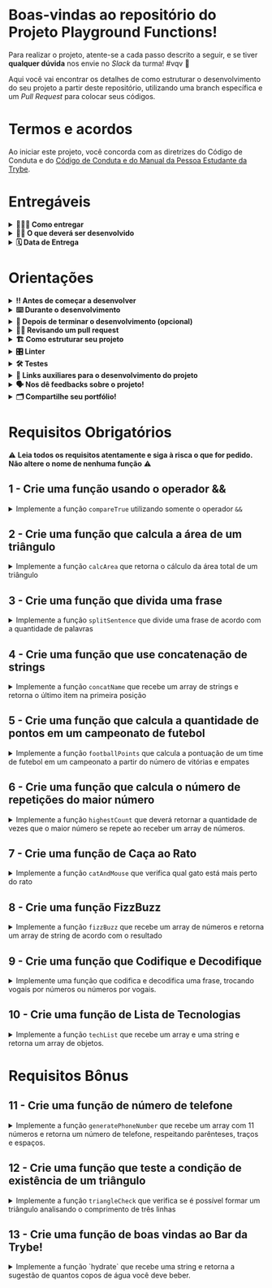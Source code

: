 # Boas-vindas ao repositório do Projeto Playground Functions!

Para realizar o projeto, atente-se a cada passo descrito a seguir, e se tiver **qualquer dúvida** nos envie no _Slack_ da turma! #vqv 🚀

Aqui você vai encontrar os detalhes de como estruturar o desenvolvimento do seu projeto a partir deste repositório, utilizando uma branch específica e um _Pull Request_ para colocar seus códigos.

# Termos e acordos

Ao iniciar este projeto, você concorda com as diretrizes do Código de Conduta e do [Código de Conduta e do Manual da Pessoa Estudante da Trybe](https://app.betrybe.com/manual-estudante/codigo-de-etica-e-conduta).

# Entregáveis

<details>
  <summary><strong>🤷🏽‍♀️ Como entregar</strong></summary><br />

  Para entregar o seu projeto você deverá criar um *Pull Request* neste repositório.

  :warning: **É importante que os arquivos não tenham o nome alterado!** :warning:

  Lembre-se que você pode consultar nosso conteúdo sobre [Git & GitHub](https://app.betrybe.com/course/4d67f5b4-34a6-489f-a205-b6c7dc50fc16/) e nosso [Blog - Git & GitHub](https://blog.betrybe.com/tecnologia/git-e-github/) sempre que precisar!
</details>

<details>
  <summary><strong>👨‍💻 O que deverá ser desenvolvido</strong></summary><br />

No seu time de desenvolvimento, você ficou responsável por implementar o código de funções que resolvem problemas com respostas pré-determinadas. Você pode utilizar a lógica de programação para te ajudar na análise de cada problema e resposta esperada, facilitando a implementação do código de cada uma das funções.


</details>


<details>
  <summary><strong>🗓 Data de Entrega</strong></summary><br />
  
  * Este projeto é individual
  * Será `1` dia de projeto
  * Data para entrega no prazo regular: `04/07/2022 14:00`

</details>

# Orientações

<details>
  <summary><strong>‼️ Antes de começar a desenvolver</strong></summary><br />

  1. Clone o repositório

  - Use o comando: `git clone git@github.com:tryber/sd-024-a-project-playground-functions.git`
  - Entre na pasta do repositório que você acabou de clonar:
    - `cd sd-024-a-project-playground-functions`

  2. Instale as dependências

  - `npm install`

  3. Crie uma branch a partir da branch `main`

  - Verifique que você está na branch `main`
    - Exemplo: `git branch`
  - Se não estiver, mude para a branch `main`
    - Exemplo: `git checkout main`
  - Crie uma branch à qual você vai submeter os `commits` de seu projeto
    - Você deve criar uma branch no seguinte formato: `nome-de-usuario-nome-do-projeto`
    - Exemplo: `git checkout -b joaozinho-sd-024-a-project-playground-functions`

  4. Adicione as mudanças ao _stage_ do Git e faça um `commit`

  - Verifique que as mudanças ainda não estão no _stage_
    - Exemplo: `git status` (deve aparecer listada a pasta _joaozinho_ em vermelho)
  - Adicione o novo arquivo ao _stage_ do Git
    - Exemplo:
      - `git add .` (adicionando todas as mudanças - _que estavam em vermelho_ - ao stage do Git)
      - `git status` (deve aparecer listado o arquivo _joaozinho/README.md_ em verde)
  - Faça o `commit` inicial
    - Exemplo:
      - `git commit -m 'iniciando o projeto. VAMOS COM TUDO :rocket:'` (fazendo o primeiro commit)
      - `git status` (deve aparecer uma mensagem tipo _nothing to commit_ )

  5. Adicione a sua branch com o novo `commit` ao repositório remoto

  - Usando o exemplo anterior: `git push -u origin joaozinho-sd-024-a-project-playground-functions`

  6. Crie um novo `Pull Request` _(PR)_

  - Vá até a página de _Pull Requests_ do [repositório no GitHub](https://github.com/tryber/sd-024-a-project-playground-functions/pulls)
  - Clique no botão verde _"New pull request"_
  - Clique na caixa de seleção _"Compare"_ e escolha a sua branch **com atenção**
  - Adicione uma descrição para o Pull Request, um título que o identifique, e clique no botão verde "Create pull request". Crie da seguinte forma: `[JOAOZINHO] Projeto Playground Functions`
  - Adicione uma descrição para o Pull Request, um título claro que o identifique, e clique no botão verde _"Create pull request"_
  - **Não se preocupe em preencher mais nada por enquanto!**
  - Volte até a [página de _Pull Requests_ do repositório](https://github.com/tryber/sd-024-a-project-playground-functions/pulls) e confira que o seu _Pull Request_ está criado

</details>

<details>
  <summary><strong>⌨️ Durante o desenvolvimento</strong></summary><br />

  - Faça `commits` das alterações que você fizer no código regularmente pois assim você treina essa prática para o mercado de trabalho 😄 ;

  - Lembre-se de sempre após um (ou alguns) `commits` atualizar o repositório remoto;

  - Os comandos que você utilizará com mais frequência são:

    1. `git status` _(para verificar o que está em vermelho - fora do stage - e o que está em verde - no stage)_

    2. `git add` _(para adicionar arquivos ao stage do Git)_

    3. `git commit` _(para criar um commit com os arquivos que estão no stage do Git)_

    4. `git push -u origin nome-da-branch` _(para enviar o commit para o repositório remoto na primeira vez que fizer o `push` de uma nova branch)_

    5. `git push` _(para enviar o commit para o repositório remoto após o passo anterior)_

</details>

<details>
  <summary><strong>🤝 Depois de terminar o desenvolvimento (opcional)</strong></summary><br />

  Para sinalizar que o seu projeto está pronto para o _"Code Review"_, faça o seguinte:

  - Vá até a página **DO SEU** _Pull Request_, adicione a label de _"code-review"_ e marque seus colegas:

    - No menu à direita, clique no _link_ **"Labels"** e escolha a _label_ **code-review**;

    - No menu à direita, clique no _link_ **"Assignees"** e escolha **o seu usuário** ;

    - No menu à direita, clique no _link_ **"Reviewers"** e digite `students`, selecione o time `tryber/students-sd-024-a`.

  Caso tenha alguma dúvida, [aqui tem um video explicativo](https://vimeo.com/362189205).

</details>

<details>
  <summary><strong>🕵🏿 Revisando um pull request</strong></summary><br />

  Use o conteúdo sobre [Code Review](https://app.betrybe.com/course/real-life-engineer/code-review) para te ajudar a revisar os _Pull Requests_.

</details>

<details>
  <summary>
<strong>🏗 Como estruturar seu projeto</strong>
  </summary> <br />

O seu Pull Request deverá conter os arquivos `challenges.js` e `challenges2.js` com suas funções implementadas.

- Todas as funções já estão declaradas nos arquivos `challenges.js` e `challenges2.js`. Você pode criar outras funções para auxiliar as já existentes, entretanto, **Não altere o nome das funções que já existem**. 

:warning: Os parâmetros das funções já existentes **podem** ser alterados.
  
**De olho na dica 👀:**
- Para verificar se a sua função foi criada corretamente você pode instalar a extensão `code runner` no _VSCode_;

- Utilize `console.log()` para testar as funções localmente, mas remova antes de fazer o `push` 😉.

</details>

<details>
  <summary><strong>🎛 Linter</strong></summary><br />

  Usaremos o [ESLint](https://eslint.org/) para fazer a análise estática do seu código.

  Este projeto já vem com as dependências relacionadas ao _linter_ configuradas no arquivo `package.json`.

  Para poder rodar o `ESLint` lembre-se de executar o `npm install` dentro do projeto e depois rode o comando:
  
 ```bash 
 npm run lint 
 ```

Se a análise do `ESLint` encontrar problemas no seu código, tais problemas serão mostrados no seu terminal. Se não houver problema no seu código, nada será impresso no seu terminal.

  Você pode também instalar o plugin do `ESLint` no `VSCode`. Para isso, basta fazer o download do [plugin ESLint](https://marketplace.visualstudio.com/items?itemName=dbaeumer.vscode-eslint) e instalá-lo.
  
 Em caso de dúvidas, confira o material na plataforma sobre [ESLint](https://app.betrybe.com/course/real-life-engineer/eslint).
  
:warning: **NESTE PROJETO O ESLINT NÃO SERÁ AVALIADO. VOCÊ PODE RODAR O TESTE LOCALMENTE E FAZER AS CORREÇÕES SE DESEJAR!** :warning:
</details>

<details>
  <summary><strong>🛠 Testes</strong></summary><br />
   Todos os requisitos do projeto serão testados automaticamente por meio do Jest.

  Para rodar o avaliador automático localmente no seu projeto, execute um dos comandos abaixo:

  Para executar todos os testes utilize:
  ```bash
  npm test
  ```

  ***ou***

  Para executar um arquivo de teste específico, utilize `npm test nomeDoArquivoDeTeste`:

  ```bash
  npm test compareTrue
  ```
  
  * Os requisitos do seu projeto são avaliados automaticamente

  Para verificar se a sua avaliação foi computada com sucesso, você pode verificar os **detalhes da execução do avaliador**:

  * Na página do seu _Pull Request_, acima do "botão de merge", procure por _**"Evaluator job"**_ e clique no link _**"Details"**_;

  * Na página que se abrirá, procure pela linha _**"Evaluator step"**_ e clique nela;

  * Caso tenha dúvidas, poste no _Slack_.

  :warning: **O avaliador automático não necessariamente avalia seu projeto na ordem em que os requisitos aparecem no readme. Isso acontece para deixar o processo de avaliação mais rápido. Então, não se assuste se isso acontecer, ok?**


  O não cumprimento de um requisito, total ou parcialmente, impactará em sua avaliação.

</details>

<details>
  <summary><strong>🔗 Links auxiliares para o desenvolvimento
do projeto</strong></summary><br />

- Lembrem-se que como pessoas desenvolvedoras devemos fazer pesquisas e garimpar resultados para auxiliar no entendimento do assunto. Assim, para solucionar os requisitos do projeto é inevitável e estimulado que pesquisas sejam feitas nas mais variadas fontes (plataforma da trybe, google, youtube, etc) sempre tomando cuidado para utilizar fontes **confiáveis** nas pesquisas da Internet, como por exemplo:
  
  - [JavaScript.com](http://javascript.com/)

  - [W3Schools](https://www.w3schools.com/js/default.asp)

  - [MDN](https://developer.mozilla.org/pt-BR/docs/Web/JavaScript)

  - [StackOverflow](https://pt.stackoverflow.com/questions/tagged/javascript)

</details>

<details>
  <summary><strong>🗣 Nos dê feedbacks sobre o projeto!</strong></summary><br />

Ao finalizar e submeter o projeto, não se esqueça de avaliar sua experiência preenchendo o formulário. 
**Leva menos de 3 minutos!**

Link: [Formulário de avaliação do projeto](https://be-trybe.typeform.com/to/ZTeR4IbH)

</details>

<details>
  <summary><strong>🗂 Compartilhe seu portfólio!</strong></summary><br />

  Você sabia que o LinkedIn é a principal rede social profissional e compartilhar o seu aprendizado lá é muito importante para quem deseja construir uma carreira de sucesso? Compartilhe esse projeto no seu LinkedIn, marque o perfil da Trybe (@trybe) e mostre para a sua rede toda a sua evolução.

</details>

# Requisitos Obrigatórios
:warning: **Leia todos os requisitos atentamente e siga à risca o que for pedido. Não altere o nome de nenhuma função** :warning:

## 1 - Crie uma função usando o operador &&

<details>
  <summary>
    Implemente a função <code>compareTrue</code> utilizando somente o operador <code>&&</code>
  </summary> <br />

A função `compareTrue` ao receber dois parâmetros booleanos deve:

- Retornar `true` se ambos os valores forem verdadeiros;
- Retornar `false` se um ou ambos os parâmetros forem falsos.

  
Exemplo:

```javascript
const girafa = true;
const elefante = true;
const macaco = false;
```

Se a função for chamada com os valores `girafa` e `elefante` como parâmetro, retorna `true`, mas caso  seja chamada com os parâmetro `macaco` e `elefante` retorna `false`.

**O que será testado:**

- Retorne false quando se chamar a função compareTrue com um parâmetro de valor false e outro de valor true;

- Retorne false quando se chamar a função compareTrue com dois parâmetros de valor false;

- Retorne true quando se chamar a função compareTrue com dois parâmetros de valor true.

</details>

## 2 - Crie uma função que calcula a área de um triângulo

<details>
  <summary>
Implemente a função <code>calcArea</code> que retorna o cálculo da área total de um triângulo

  </summary> <br />

A função `calcArea` recebe o valor da base (`base`) e outro da altura (`height`) de um triângulo e retorna o cálculo da sua área.

- Realize o cálculo da área total do triângulo utilizando a fórmula `(base * altura) / 2`.

**O que será testado:**
  
- Retorne o valor 250 quando a funcão calcArea é chamada com o parâmetro base com o valor 10 e o parâmetro height com o valor 50;

- Retorne o valor 5 quando a funcão `calcArea` é chamada com o parâmetro `base` com o valor 5 e o parâmetro `height` com o valor 2;

- Retorne o valor 25.5 quando a funcão `calcArea` é chamada com o parâmetro `base` com o valor 51 e o parâmetro `height` com o valor 1.


</details>


## 3 - Crie uma função que divida uma frase

<details>
  <summary>
Implemente a função <code>splitSentence</code> que divide uma frase de acordo com a quantidade de palavras

  </summary> <br />
A função `splitSentence` recebe uma string como parâmetro e deve retornar um array com as palavras separadas por vírgula.
  
  Exemplo: se a função receber a string `'go Trybe'`, o retorno deverá ser `['go', 'Trybe']`.

**O que será testado:**
  
- Retorne o valor `['go', 'Trybe']` se a função receber a string `'go Trybe'`;

- Retorne o valor `['vamo', 'que', 'vamo']` se a função receber a string `'vamo que vamo'`;

- Retorne o valor `['foguete']` se a função receber a string `'foguete'`.


</details>


## 4 - Crie uma função que use concatenação de strings

<details>
  <summary>
Implemente a função <code>concatName</code> que recebe um array de strings e retorna o último item na primeira posição

  </summary> <br />
A função `concatName` recebe um array de strings e deve retornar uma string com o formato `'ÚLTIMO ITEM, PRIMEIRO ITEM`, independente do tamanho do array.
  
  Exemplo:

- Caso o parâmetro passado para a função `concatName` seja o array `['Lucas', 'Cassiano', 'Ferraz', 'Paolillo']`, a função deverá retornar `Paolillo, Lucas`.

**O que será testado:**
  
- Retorne `'Paolillo, Lucas'` quando o parâmetro passado na funcão concatName seja `['Lucas', 'Cassiano', 'Ferraz', 'Paolillo']`;

- Retorne `'ré, foguete'` quando o parâmetro passado na funcão concatName seja `['foguete', 'não', 'tem', 'ré']`;

- Retorne `'captain, captain'` quando o parâmetro passado na funcão concatName seja `['captain', 'my', 'captain']`.


</details>

## 5 - Crie uma função que calcula a quantidade de pontos em um campeonato de futebol

<details>
  <summary>
Implemente a função <code>footballPoints</code> que calcula a pontuação de um time de futebol em um campeonato a partir do número de vitórias e empates

  </summary> <br />

A função `footballPoints` recebe o número de vitórias (`wins`) e o número de empates (`ties`) e retorna a quantidade de pontos que o time marcou em um campeonato. Para isso, considere que:

- `wins`: é o número de vitórias e vale 3 pontos;
- `ties`: é o número de empates e vale 1 ponto.


**O que será testado:**

- Retorne `50` pontos quando o time tenha 14 vitórias e 8 empates;

- Retorne `5` pontos quando o time tenha 1 vitória e 2 empates;

- Retorne `0` pontos quando o time tenha 0 vitórias e 0 empates.


</details>


## 6 - Crie uma função que calcula o número de repetições do maior número

<details>
  <summary>
Implemente a função <code>highestCount</code> que deverá retornar a quantidade de vezes que o maior número se repete ao receber um array de números. 

  </summary> <br />

A função deve retornar a quantidade de vezes que o **maior** número se repete dentro do array. 
  
  Por exemplo:

- Caso o parâmetro seja um array com valores `[9, 1, 2, 3, 9, 5, 7]`, a função deverá retornar `2`, que é a quantidade de vezes que o número `9` (maior número do array) se repete.

**O que será testado:**

- Retorne `2` quando o parâmetro passado na função highestCount seja `[9, 1, 2, 3, 9, 5, 7]`;

- Retorne `1` quando o parâmetro passado na função highestCount seja `[0, 4, 4, 4, 9, 2, 1]`;

- Retorne `3` quando o parâmetro passado na função highestCount seja `[0, 0, 0]`.


</details>


## 7 - Crie uma função de Caça ao Rato

<details>
  <summary>
Implemente a função <code>catAndMouse</code> que verifica qual gato está mais perto do rato

  </summary> <br />
Imagine que dois gatos estão caçando o mesmo rato. Você precisa verificar qual gato está mais perto de sua presa. Para isso, implemente a função `catAndMouse` que recebe 3 parâmetros do tipo `number` na seguinte ordem:
    
    - `mouse`: representa a posição do rato.

    - `cat1`: representa a posição de um dos gatos;
    
    - `cat2`: representa a posição do outro gato ;
 
 
- Calcule as distâncias entre o rato e cada um dos gatos e retorne qual dos felinos está mais próximo do rato:

   - Retorne a string `'cat2'` se o gato `cat2` estiver mais próximo do rato;
   - Retorne a string `'cat1'` se o gato `cat1` estiver mais próximo do rato;
   - Retorne a string `'os gatos trombam e o rato foge'` caso os gatos estejam na mesma distância do rato.
   
Exemplo:

- Caso o gato `cat2` esteja a 2 unidades de distância do rato e o `cat1` esteja a 3 unidades, sua função deverá retornar `'cat2'`;

- Caso os gatos estejam na mesma distância do rato, a função deverá retornar a string `'os gatos trombam e o rato foge'`. 

**O que será testado:**

- Retorne a string `'cat2'` caso a função `catAndMouse` receba os parâmetros onde gato `cat2` esteja a 2 unidades de distância do rato e `cat1` esteja a 3 unidades de distância do rato;

- Retorne a string `'cat1'` caso a função catAndMouse receba os parâmetros onde gato `cat1` esteja a 6 unidades de distância do rato e `cat2` esteja a 12 unidades de distância do rato ;

- Retorne a string `'os gatos trombam e o rato foge'` caso a função `catAndMouse` receba os parâmetros onde os gatos estejam na mesma distância do rato.


</details>


## 8 - Crie uma função FizzBuzz

<details>
  <summary>
Implemente a função <code>fizzBuzz</code> que recebe um array de números e retorna um array de string de acordo com o resultado

  </summary> <br />

A função `fizzBuzz` recebe um array de números e para cada número do array é realizada a divisão por 3 e por 5 e de acordo com o resultado, a função deve retornar um array de strings:

- Retorne a string `'fizz'` para cada número do array que seja divisível apenas por 3;
- Retorne a string `'buzz'` para cada número do array que seja divisível apenas por 5;
- Retorne a string `'fizzBuzz'` para cada número do array que seja divisível por 3 **e** 5;
- Retorne a string `'bug!'` para cada número do array que não seja dividido por 3 nem por 5.

Exemplo: caso o parâmetro seja [2, 15, 7, 9, 45], sua função deverá retornar `['bug!', 'fizzBuzz', 'bug!', 'fizz', 'fizzBuzz']`.

**O que será testado:**
  
- Retorne as strings `['bug!', 'fizzBuzz', 'bug!', 'fizz', 'fizzBuzz']` quando é passado os parâmetros [2, 15, 7, 9, 45] para a função `fizzBuzz`;

- Retorne as strings `['bug!', 'fizz']` quando é passado os parâmetros [7, 9] para a função `fizzBuzz`;

- Retorne as strings `['fizz', 'buzz']` quando é passado os parâmetros [9, 25] para a função `fizzBuzz`.


</details>


## 9 - Crie uma função que Codifique e Decodifique

<details>
  <summary>
Implemente uma função que codifica e decodifica uma frase, trocando vogais por números ou números por vogais.

  </summary> <br />

  Para codificar a frase utilize a função `encode` que recebe uma string como parâmetro e deverá trocar todas as **vogais minúsculas por números**, de acordo com o formato:
  
a -> 1 \
e -> 2 \
i -> 3 \
o -> 4 \
u -> 5
  
  Ou seja, caso o parâmetro de `encode` seja `'hi there!'`, o retorno deverá ser `'h3 th2r2!'`.


  Para decodificar a frase utilize a função `decode` que recebe uma string contendo letras e números como parâmetro e deverá trocar todos os **números por vogais minúsculas**, de acordo com o formato: 
  
1 -> a \
2 -> e \
3 -> i \
4 -> o \
5 -> u
  
  Por exemplo, caso o parâmetro de `decode` seja `'h3 th2r2!'`, o retorno deverá ser `'hi there!'`.

**O que será testado:**
  
- Ao utilizar o parâmetro `hello`, deverá trazer como retorno `h2ll4`;
- Ao utilizar o parâmetro `How are you today?` deverá trazer como retorno `H4w 1r2 y45 t4d1y?`;
- Ao utilizar o parâmetro `This is an encoding test.` deverá trazer como retorno `Th3s 3s 1n 2nc4d3ng t2st.`;
- Ao utilizar o parâmetro `go Trybe! `deverá trazer como retorno `g4 Tryb2!` .



</details>


## 10 - Crie uma função de Lista de Tecnologias

<details>
  <summary>
Implemente a função <code>techList</code> que recebe um array e uma string e retorna um array de objetos.

  </summary> <br />

  A função `techList` recebe dois parâmetros:

  - Um array com nomes de tecnologias ;
  - Um nome referente ao nome de uma pessoa.
  
  A função deverá retornar:
  - 'Vazio!' se não receber parâmetro algum ;
  - Um objeto para cada tecnologia do array, com a seguinte estrutura:

```javascript
{
  tech: 'NomeTech',
  name: 'nome da pessoa'
}
```

Por exemplo, se a função recebe os parâmetros `['React', 'Jest', 'HTML', 'CSS', 'JavaScript']` e `'Lucas'`, o retorno deve ser:

```javascript
[
  {
    tech: "CSS",
    name: "Lucas"
  },
  {
    tech: "HTML",
    name: "Lucas"
  },
  {
    tech: "JavaScript",
    name: "Lucas"
  },
  {
    tech: "Jest",
    name: "Lucas"
  },
  {
    tech: "React",
    name: "Lucas"
  }
]
```

**O que será testado:**

- Retorne uma lista de objetos ordenados quando é passada uma lista com 5 tecnologias;

- Retorne a mensagem de erro `'Vazio!'` quando a lista não tiver tecnologias.


</details>


# Requisitos Bônus

## 11 - Crie uma função de número de telefone

<details>
  <summary>
Implemente a função  <code>generatePhoneNumber</code> que recebe um array com 11 números e retorna um número de telefone, respeitando parênteses, traços e espaços.

  </summary> <br />

Exemplo: caso o parâmetro da função seja `[1, 2, 3, 4, 5, 6, 7, 8, 9, 0, 1]`, a função `generatePhoneNumber` deverá retornar `(12) 34567-8901`.

- Retorne a frase `'Array com tamanho incorreto.'` se a função receber um array com tamanho diferente de 11;

- Retorne a string `'não é possível gerar um número de telefone com esses valores'` caso algum dos números do array seja **menor** que 0, **maior** que 9 ou se repita 3 vezes ou mais.


**O que será testado:**
  
- Retorne a string 'Array com tamanho incorreto.' caso o array tenha o tamanho diferente de 11;

- Retorne a string "não é possível gerar um número de telefone com esses valores" caso algum dos números do array seja menor que 0;

- Retorne a string "não é possível gerar um número de telefone com esses valores" caso algum número do array seja maior que 9;

- Retorne a string "não é possível gerar um número de telefone com esses valores" caso algum número do array se repetir 3 vezes ou mais;

- Retorne um número de telefone, respeitando parênteses, traços e espaços caso os números do array estejam de acordo com as especificações.


</details>

## 12 - Crie uma função que teste a condição de existência de um triângulo

<details>
  <summary>
Implemente a função <code>triangleCheck</code> que verifica se é possível formar um triângulo analisando o comprimento de três linhas

  </summary> <br />

  A função `triangleCheck` deverá receber os parâmetros `lineA`, `lineB` e `lineC` com o valor do comprimento de três linhas distintas.

  - Para que seja possível formar um triângulo, é necessário que **a medida de *qualquer* um dos lados** atenda às seguintes condições: 
  
  1) seja **menor** que a soma das medidas dos outros dois lados; 
  
  ***E***
  
  2) seja **maior** que o valor absoluto (módulo) da diferença entre os outros dois lados.

**De olho na dica :eyes:** Para obter o valor absoluto de um número em JavaScript, pesquise pela função `Math.abs`.
  
  - O retorno da sua função deverá ser um booleano.

Exemplo: o retorno de `triangleCheck(10, 14, 8)` deverá ser `true`.

**O que será testado:**
  
- Retorne `false` quando a medida de qualquer um dos lados seja maior que a soma das medidas dos outros dois lados;

- Retorne `false` quando a medida de qualquer um dos lados seja menor que o valor absoluto da diferença das medidas dos outros dois lados;

- Retorne `true` quando a medida de qualquer um dos lados seja menor que a soma das medidas dos outros dois lados e maior que o valor absoluto da diferença entre os outros dois lados.


</details>

## 13 - Crie uma função de boas vindas ao Bar da Trybe!

<details>
  <summary>
Implemente a função `hydrate` que recebe uma string e retorna a sugestão de quantos copos de água você deve beber.

  </summary> <br />


```javascript
// String recebida:
  '1 cerveja'

// String retornada:
  '1 copo de água'
```

```
// String recebida:
  '1 cachaça, 5 cervejas e 1 copo de vinho'

// String retornada:
  '7 copos de água'
```

```
// String recebida:
  '1 cachaça, 5 cervejas e 1 copo de vinho'

// String retornada:
  '7 copos de água'
```

- Para simplificar, considere que a string **sempre** terá o formato *quantidade (em número) + tipo da bebida*;

- O número na frente de cada bebida deve estar entre 1 e 9.

**De olho na dica 👀:** pesquise por algo similar a `get all integers inside a string js`.

**O que será testado:**
  
- Retorne a sugestão de quantos copos de água deve-se beber ao receber uma string.


</details>

</details>

